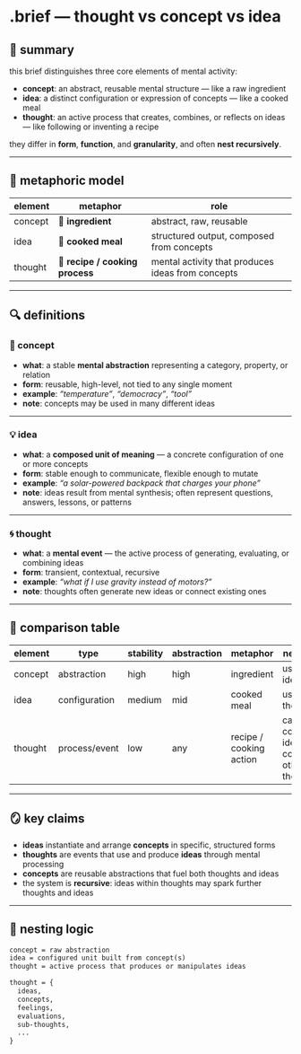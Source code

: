 # .brief — thought vs concept vs idea

## 🧠 summary

this brief distinguishes three core elements of mental activity:

- **concept**: an abstract, reusable mental structure — like a raw ingredient
- **idea**: a distinct configuration or expression of concepts — like a cooked meal
- **thought**: an active process that creates, combines, or reflects on ideas — like following or inventing a recipe

they differ in **form**, **function**, and **granularity**, and often **nest recursively**.

---

## 🍳 metaphoric model

| element   | metaphor                      | role                                          |
|-----------|-------------------------------|-----------------------------------------------|
| concept   | 🥬 **ingredient**              | abstract, raw, reusable                       |
| idea      | 🍲 **cooked meal**             | structured output, composed from concepts     |
| thought   | 📖 **recipe / cooking process**| mental activity that produces ideas from concepts |

---

## 🔍 definitions

### 🧱 concept
- **what**: a stable **mental abstraction** representing a category, property, or relation
- **form**: reusable, high-level, not tied to any single moment
- **example**: *“temperature”*, *“democracy”*, *“tool”*
- **note**: concepts may be used in many different ideas

---

### 💡 idea
- **what**: a **composed unit of meaning** — a concrete configuration of one or more concepts
- **form**: stable enough to communicate, flexible enough to mutate
- **example**: *“a solar-powered backpack that charges your phone”*
- **note**: ideas result from mental synthesis; often represent questions, answers, lessons, or patterns

---

### 🌀 thought
- **what**: a **mental event** — the active process of generating, evaluating, or combining ideas
- **form**: transient, contextual, recursive
- **example**: *“what if I use gravity instead of motors?”*
- **note**: thoughts often generate new ideas or connect existing ones

---

## 🧩 comparison table

| element   | type            | stability    | abstraction | metaphor                 | nested in          |
|-----------|------------------|--------------|-------------|--------------------------|---------------------|
| concept   | abstraction       | high         | high        | ingredient               | used in ideas       |
| idea      | configuration     | medium       | mid         | cooked meal              | used in thoughts    |
| thought   | process/event     | low          | any         | recipe / cooking action  | can contain ideas, concepts, other thoughts |

---

## 🪞 key claims

- **ideas** instantiate and arrange **concepts** in specific, structured forms
- **thoughts** are events that use and produce **ideas** through mental processing
- **concepts** are reusable abstractions that fuel both thoughts and ideas
- the system is **recursive**: ideas within thoughts may spark further thoughts and ideas

---

## 🔁 nesting logic

```txt
concept = raw abstraction
idea = configured unit built from concept(s)
thought = active process that produces or manipulates ideas

thought = {
  ideas,
  concepts,
  feelings,
  evaluations,
  sub-thoughts,
  ...
}

